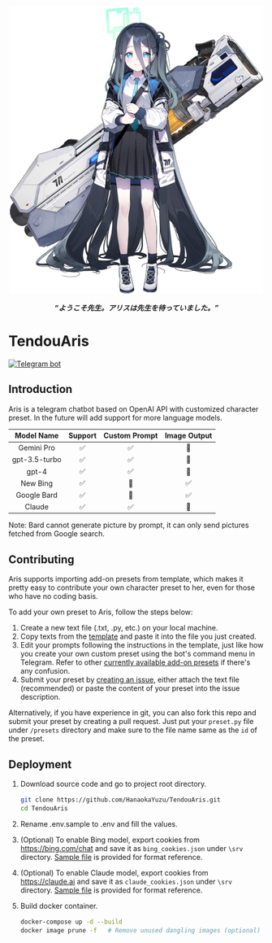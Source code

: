 <p align="center">
    <img src="resources/tendouaris.png" alt="Aris" width="500">
    <p align="center"></p>
    <p align="center">
        <b><i>“ようこそ先生。アリスは先生を待っていました。”</i></b>
    </p>
    <p align="center"></p>
</p>

# TendouAris

[![Telegram bot](https://img.shields.io/badge/bot-%40TendouArisBot-229ed9?logo=telegram&style=for-the-badge)](https://t.me/TendouArisBot)

## Introduction

Aris is a telegram chatbot based on OpenAI API with customized character preset. In the future will add support for more language models.

| Model Name | Support | Custom Prompt | Image Output |
|:---:|:---:|:---:|:---:|
| Gemini Pro | ✅ | ✅ | 🚫 |
| gpt-3.5-turbo | ✅ | ✅ | 🚫 |
| gpt-4 | ✅ | ✅ | 🚫 |
| New Bing | ✅ | 🚫 | ✅ |
| Google Bard | ✅ | 🚫 | ✅ |
| Claude | ✅ | ✅ | 🚫 |

Note: Bard cannot generate picture by prompt, it can only send pictures fetched from Google search.

## Contributing

Aris supports importing add-on presets from template, which makes it pretty easy to contribute your own character preset to her, even for those who have no coding basis.

To add your own preset to Aris, follow the steps below:

1. Create a new text file (.txt, .py, etc.) on your local machine.
2. Copy texts from the [template](https://raw.githubusercontent.com/HanaokaYuzu/TendouAris/master/presets/template.py) and paste it into the file you just created.
3. Edit your prompts following the instructions in the template, just like how you create your own custom preset using the bot's command menu in Telegram. Refer to other [currently available add-on presets](https://github.com/HanaokaYuzu/TendouAris/tree/master/presets) if there's any confusion.
4. Submit your preset by [creating an issue](https://github.com/HanaokaYuzu/TendouAris/issues/new), either attach the text file (recommended) or paste the content of your preset into the issue description.

Alternatively, if you have experience in git, you can also fork this repo and submit your preset by creating a pull request. Just put your `preset.py` file under `/presets` directory and make sure to the file name same as the `id` of the preset.

## Deployment

1. Download source code and go to project root directory.

    ``` bash
    git clone https://github.com/HanaokaYuzu/TendouAris.git
    cd TendouAris
    ```

2. Rename .env.sample to .env and fill the values.
3. (Optional) To enable Bing model, export cookies from <https://bing.com/chat> and save it as `bing_cookies.json` under `\srv` directory. [Sample file](https://github.com/HanaokaYuzu/TendouAris/tree/master/srv/bing_cookies.sample.json) is provided for format reference.
4. (Optional) To enable Claude model, export cookies from <https://claude.ai> and save it as `claude_cookies.json` under `\srv` directory. [Sample file](https://github.com/HanaokaYuzu/TendouAris/tree/master/srv/claude_cookies.sample.json) is provided for format reference.
5. Build docker container.

    ``` bash
    docker-compose up -d --build
    docker image prune -f   # Remove unused dangling images (optional)
    ```
